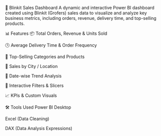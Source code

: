 🛒 Blinkit Sales Dashboard
A dynamic and interactive Power BI dashboard created using Blinkit (Grofers) sales data to visualize and analyze key business metrics, including orders, revenue, delivery time, and top-selling products.

📊 Features
📦 Total Orders, Revenue & Units Sold

🕒 Average Delivery Time & Order Frequency

🥇 Top-Selling Categories and Products

📍 Sales by City / Location

📅 Date-wise Trend Analysis

🔄 Interactive Filters & Slicers

📈 KPIs & Custom Visuals

🛠️ Tools Used
Power BI Desktop

Excel (Data Cleaning)

DAX (Data Analysis Expressions)
